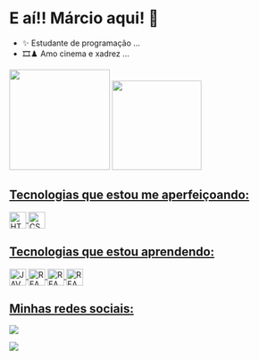 ## <h1>E aí!! Márcio aqui! 👋</h1>


- ✨ Estudante de programação ...
- 🎞♟ Amo cinema e xadrez ... 

<img height="180em" src="https://github-readme-stats.vercel.app/api?username=MarcioGsp1&show_icons=true&theme=algolia&include_all_commits=true&count_private=true"/>
  <img height="160em" src="https://github-readme-stats.vercel.app/api/top-langs/?username=MarcioGsp1&layout=compact&langs_count=7&theme=algolia"/>

<div align="left">
  <a href="https://github.com/MarcioGsp1">
 

  
 ##

<h2>Tecnologias que estou me aperfeiçoando: </h2>

<img align="center" alt="HTML5" height="30" src="https://img.shields.io/badge/HTML5-E34F26?style=for-the-badge&logo=html5&logoColor=white"/>
<img align="center" alt="CSS3" height="30" src="https://img.shields.io/badge/CSS3-1572B6?style=for-the-badge&logo=css3&logoColor=white"/>
  
##
    
<h2>Tecnologias que estou aprendendo: </h2>
   
<img align="center" alt="JAVASCRIPT" height="30" src="https://img.shields.io/badge/JavaScript-323330?style=for-the-badge&logo=javascript&logoColor=F7DF1E"/>
<img align="center" alt="REACT" height="30" src="https://img.shields.io/badge/React-20232A?style=for-the-badge&logo=react&logoColor=61DAFB"/>
<img align="center" alt="REACT" height="30" src="https://img.shields.io/badge/Tailwind_CSS-38B2AC?style=for-the-badge&logo=tailwind-css&logoColor=white"/>
<img align="center" alt="REACT" height="30" src="https://img.shields.io/badge/Bootstrap-563D7C?style=for-the-badge&logo=bootstrap&logoColor=white"/>


  
  
  
##
    
<h2>Minhas redes sociais: </h2>
    
  <div>
  <a href="https://www.instagram.com/_marcio_gs/" target="blank"><img src="https://img.shields.io/badge/-Instagram-%23E4405F?style=for-the-badge&logo=instagram&logoColor=white" target="blank"></a>

  <a href="https://www.linkedin.com/in/márcio-silva-4730751ba/" target="blank"><img src="https://img.shields.io/badge/-LinkedIn-%230077B5?style=for-the-badge&logo=linkedin&logoColor=white" target="blank"></a> 
 </div>
  
 
 ##
